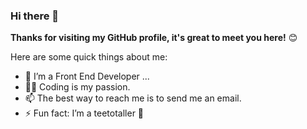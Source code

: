 ### Hi there 👋

**Thanks for visiting my GitHub profile, it's great to meet you here!** 😊

Here are some quick things about me:

- 🔭 I’m a Front End Developer ...
- 🧑‍💻 Coding is my passion.
- 📫 The best way to reach me is to send me an email.
- ⚡ Fun fact: I’m a teetotaller 🍺
